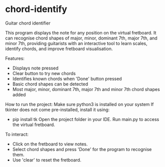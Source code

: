 # chord-identify
Guitar chord identifier

This program displays the note for any position on the virtual fretboard. It can recognise chord shapes of major, minor, dominant 7th, major 7th, and minor 7th, providing guitarists with an interactive tool to learn scales, identify chords, and improve fretboard visualisation.

Features:
- Displays note pressed 
- Clear button to try new chords
- Identifies known chords when 'Done' button pressed
- Basic chord shapes can be detected
- Most major, minor, dominant 7th, major 7th and minor 7th chord shapes added

How to run the project:
Make sure python3 is installed on your system 
If tkinter does not come pre-installed, install it using:
- pip install tk
Open the project folder in your IDE.
Run main.py to access the virtual fretboard.

To interact:
- Click on the fretboard to view notes.
- Select chord shapes and press 'Done' for the program to recognise them.
- Use 'clear' to reset the fretboard.
